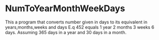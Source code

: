 # NumToYearMonthWeekDays
This a program that converts number given in days to its equivalent in years,months,weeks and days E.q 452 equals 1 year 2 months 3 weeks 6 days. Assuming 365 days in a year and 30 days in a month.

